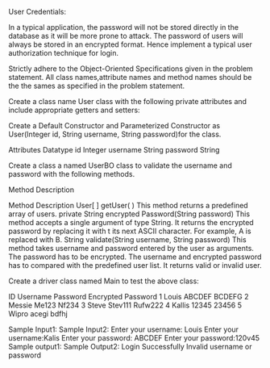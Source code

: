 User Credentials:

 In a typical application, the  password will not be stored directly in the database as it will be more prone to attack. The password of users will always be stored in an encrypted format. Hence implement a typical user authorization technique for login.


Strictly adhere to the Object-Oriented Specifications given in  the problem statement. All class
names,attribute names and method names should be the the sames as specified in the problem  statement.

Create a class name User class with the following private attributes  and include appropriate getters and setters:

Create a Default Constructor and Parameterized Constructor as User(Integer id, String username, String password)for the class.

Attributes	Datatype
id 	Integer
username	String
password	String


Create a class a named  UserBO class  to validate the username and password with the following  methods.

Method Description

Method 	Description
User[ ] getUser( )	This method returns a predefined array of users.
private String encrypted Password(String password)	This method accepts a single argument of  type String.
It returns the encrypted password by replacing it with t  its next  ASCII character.
For example, A is replaced with B. 
String  validate(String username, String password)	This method takes username and password entered by the user as arguments. The password has to be encrypted. The username and encrypted password has to compared with the predefined user list.
It returns valid or invalid user.

Create a driver class named Main  to  test the above class:

ID	Username	Password	Encrypted Password
1	   Louis 	   ABCDEF	    BCDEFG
2	  Messie	   Me123	    Nf234
3	  Steve	    Stev111	    Rufw222
4	  Kallis	   12345	    23456
5	  Wipro	     acegi	    bdfhj


Sample Input1:                                                               Sample Input2:
	Enter your username: Louis				                                           Enter your username:Kalis
	Enter your password: ABCDEF				                                           Enter your password:120v45
Sample output1:				                                                         Sample Output2:
 	Login Successfully					                                                 Invalid username or password

	




